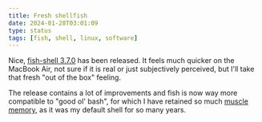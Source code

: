 ```yaml
---
title: Fresh shellfish
date: 2024-01-28T03:01:09
type: status
tags: [fish, shell, linux, software]
---
```


Nice, [fish-shell 3.7.0](https://fishshell.com/docs/current/relnotes.html#fish-3-7-0-released-january-1-2024) has been released. It feels much quicker on the MacBook Air, not sure if it is real or just subjectively perceived, but I'll take that fresh "out of the box" feeling.

The release contains a lot of improvements and fish is now way more compatible to "good ol' bash", for which I have retained so much [muscle memory](https://en.wikipedia.org/wiki/Muscle_memory), as it was my default shell for so many years.

